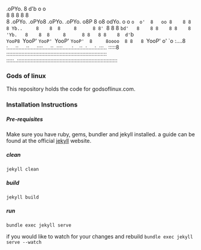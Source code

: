                                                                          
.oPYo.             8                  d'b   o      o                     
8    8             8                  8     8                            
8      .oPYo. .oPYo8 .oPYo.   .oPYo. o8P    8     o8 odYo. o    o `o  o' 
8   oo 8    8 8    8 Yb..     8    8  8     8      8 8' `8 8    8  `bd'  
8    8 8    8 8    8   'Yb.   8    8  8     8      8 8   8 8    8  d'`b  
`YooP8 `YooP' `YooP' `YooP'   `YooP'  8     8oooo  8 8   8 `YooP' o'  `o 
:....8 :.....::.....::.....::::.....::..::::......:....::..:.....:..:::..
:::::8 ::::::::::::::::::::::::::::::::::::::::::::::::::::::::::::::::::
:::::..::::::::::::::::::::::::::::::::::::::::::::::::::::::::::::::::::


### Gods of linux

This repository holds the code for godsoflinux.com.

### Installation Instructions

##### Pre-requisites
Make sure you have ruby, gems, bundler and jekyll installed.
a guide can be found at the official [jekyll](https://jekyllrb.com/) website.

##### clean
`jekyll clean`

##### build
`jekyll build`

##### run
`bundle exec jekyll serve`

if you would like to watch for your changes and rebuild
`bundle exec jekyll serve --watch`


